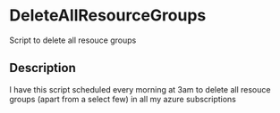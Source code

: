 # DeleteAllResourceGroups

Script to delete all resouce groups

## Description
I have this script scheduled every morning at 3am to delete all resouce groups (apart from a select few) in all my azure subscriptions

